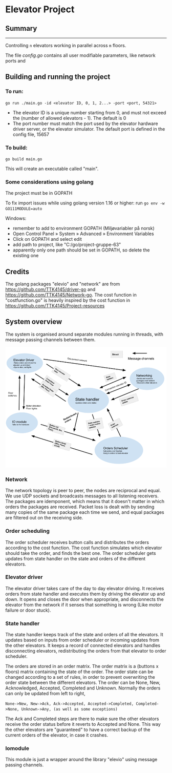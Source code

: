 # Elevator Project

## Summary
-------
Controlling `n` elevators working in parallel across `m` floors.

The file *config.go* contains all user modifiable parameters, like network ports and 

## Building and running the project

### To run:

`go run ./main.go -id <elevator ID, 0, 1, 2...> -port <port, 54321>`

- The elevator ID is a unique number starting from 0, and must not exceed the (number of allowed elevators - 1). The default is 0
- The port number must match the port used by the elevator hardware driver server, or the elevator simulator. The default port is defined in the config file, 15657

### To build:

`go build main.go`

This will create an executable called "main".

### Some considerations using golang
The project must be in GOPATH

To fix import issues while using golang version 1.16 or higher:
run `go env -w GO111MODULE=auto`

Windows:
- remember to add to environment GOPATH (Miljøvariabler på norsk)
- Open Control Panel » System » Advanced » Environment Variables
- Click on GOPATH and select edit
- add path to project, like "C:/go/project-gruppe-63"
- apparently only one path should be set in GOPATH, so delete the existing one


## Credits
The golang packages "elevio" and "network" are from https://github.com/TTK4145/driver-go and https://github.com/TTK4145/Network-go. The cost function in "costfunction.go" is heavily inspired by the cost function in https://github.com/TTK4145/Project-resources 


## System overview

The system is organised around separate modules running in threads, with message passing channels between them. 

![System figure was not found](Modules.png "Overview of the different modules")

### Network
The network topology is peer to peer, the nodes are reciprocal and equal. We use UDP sockets and broadcasts messages to all listening receivers. 
The packages are idemponent, which means that it doesn't matter in which orders the packages are received. 
Packet loss is dealt with by sending many copies of the same package each time we send, and equal packages are filtered out on the receiving side.

### Order scheduling
The order scheduler receives button calls and distributes the orders according to the cost function. The cost function simulates which elevator should take the order, and finds the best one.
The order scheduler gets updates from state handler on the state and orders of the different elevators.

### Elevator driver
The elevator driver takes care of the day to day elevator driving. It receives orders from state handler and executes them by driving the elevator up and down. 
It opens and closes the door when appropriate, and disconnects the elevator from the network if it senses that something is wrong (Like motor failure or door stuck).

### State handler
The state handler keeps track of the state and orders of all the elevators. It updates based on inputs from order scheduler or incoming updates from the other elevators. 
It keeps a record of connected elevators and handles disconnecting elevators, redistributing the orders from that elevator to order scheduler. 

The orders are stored in an order matrix. The order matrix is a (buttons x floors) matrix containing the state of the order. The order state can be changed according to a set of rules, in order to prevent overwriting the order state between the different elevators. The order can be None, New, Acknowledged, Accepted, Completed and Unknown. Normally the orders can only be updated from left to right,

`None->New, New->Ack, Ack->Accepted, Accepted->Completed, Completed->None, Unknown->Any, (as well as some exceptions)`

The Ack and Completed steps are there to make sure the other elevators receive the order status before it reverts to Accepted and None. This way the other elevators are "guaranteed" to have a correct backup of the current orders of the elevator, in case it crashes. 

### Iomodule
This module is just a wrapper around the library "elevio" using message passing channels.


